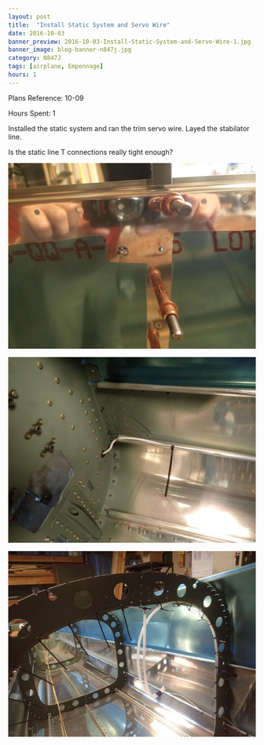 ```yaml
---
layout: post
title:  "Install Static System and Servo Wire"
date: 2016-10-03
banner_preview: 2016-10-03-Install-Static-System-and-Servo-Wire-1.jpg
banner_image: blog-banner-n847j.jpg
category: N847J
tags: [airplane, Empennage]
hours: 1
---
```


Plans Reference: 10-09

Hours Spent: 1

Installed the static system and ran the trim servo wire.  Layed the stabilator line.

Is the static line T connections really tight enough?

![](/assets/images/2016-10-03-Install-Static-System-and-Servo-Wire-1.jpg)

![](/assets/images/2016-10-03-Install-Static-System-and-Servo-Wire-2.jpg)

![](/assets/images/2016-10-03-Install-Static-System-and-Servo-Wire-3.jpg)

